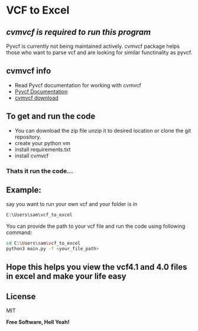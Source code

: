 # VCF to Excel
## _cvmvcf is required to run this program_

Pyvcf is currently not being maintained actively. cvmvcf package helps those who want to parse vcf and are looking for similar functinality as pyvcf.

## cvmvcf info

- Read Pyvcf documentation for working with cvmvcf
-  [Pyvcf Documentation](https://pyvcf.readthedocs.io/en/latest/INTRO.html)
-  [cvmvcf download](https://github.com/cvmohan-ds/cvmvcf)

## To get and run the code

- You can download the zip file unzip it to desired location or clone the git repository.
- create your python vm
- install requirements.txt
- install cvmvcf
### Thats it run the code...

## Example: 
say you want to run your own vcf and your folder is in 
```sh 
C:\Users\sam\vcf_to_excel
```
You can provide the path to your vcf file and run the code using following command:
```sh
cd C:\Users\sam\vcf_to_excel
python3 main.py -f <your_file_path>
```

## Hope this helps you view the vcf4.1 and 4.0 files in excel and make your life easy

## License

MIT

**Free Software, Hell Yeah!**

